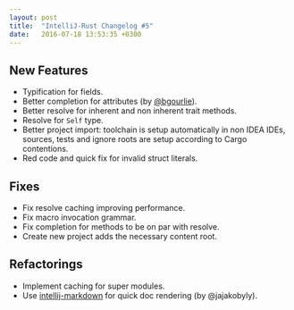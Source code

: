 ```yaml
---
layout: post
title:  "IntelliJ-Rust Changelog #5"
date:   2016-07-18 13:53:35 +0300
---
```


## New Features

* Typification for fields.
* Better completion for attributes (by [@bgourlie]).
* Better resolve for inherent and non inherent trait methods.
* Resolve for `Self` type.
* Better project import: toolchain is setup automatically in non IDEA IDEs,
  sources, tests and ignore roots are setup according to Cargo contentions.
* Red code and quick fix for invalid struct literals.


## Fixes

* Fix resolve caching improving performance.
* Fix macro invocation grammar.
* Fix completion for methods to be on par with resolve.
* Create new project adds the necessary content root.


## Refactorings

* Implement caching for super modules.
* Use [intellij-markdown] for quick doc rendering (by @jajakobyly).


[@bgourlie]: https://github.com/bgourlie
[@jajakobyly]: https://github.com/jajakobyly
[intellij-markdown]: https://github.com/valich/intellij-markdown
